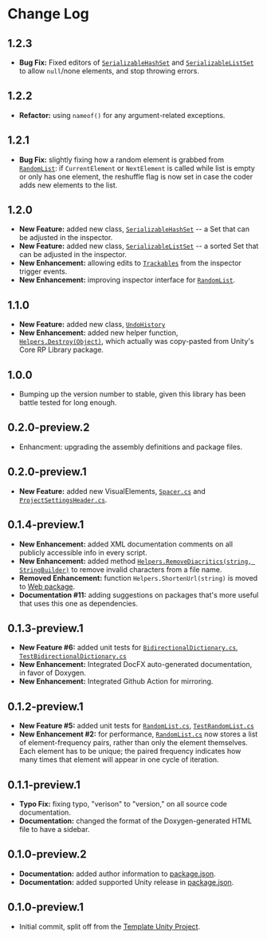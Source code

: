 # Change Log

## 1.2.3

- **Bug Fix:** Fixed editors of [`SerializableHashSet`](https://github.com/OmiyaGames/omiya-games-common/blob/main/Runtime/Serializables/SerializableHashSet.cs) and [`SerializableListSet`](https://github.com/OmiyaGames/omiya-games-common/blob/main/Runtime/Serializables/SerializableListSet.cs) to allow `null`/none elements, and stop throwing errors.

## 1.2.2

- **Refactor:** using `nameof()` for any argument-related exceptions.

## 1.2.1

- **Bug Fix:** slightly fixing how a random element is grabbed from [`RandomList`](https://github.com/OmiyaGames/omiya-games-common/blob/main/Runtime/RandomList.cs): if `CurrentElement` or `NextElement` is called while list is empty or only has one element, the reshuffle flag is now set in case the coder adds new elements to the list.

## 1.2.0

- **New Feature:** added new class, [`SerializableHashSet`](https://github.com/OmiyaGames/omiya-games-common/blob/main/Runtime/Serializables/SerializableHashSet.cs) -- a Set that can be adjusted in the inspector.
- **New Feature:** added new class, [`SerializableListSet`](https://github.com/OmiyaGames/omiya-games-common/blob/main/Runtime/Serializables/SerializableListSet.cs) -- a sorted Set that can be adjusted in the inspector.
- **New Enhancement:** allowing edits to [`Trackables`](https://github.com/OmiyaGames/omiya-games-common/blob/main/Runtime/Trackable/Trackable.cs) from the inspector trigger events.
- **New Enhancement:** improving inspector interface for [`RandomList`](https://github.com/OmiyaGames/omiya-games-common/blob/main/Runtime/RandomList.cs).

## 1.1.0

- **New Feature:** added new class, [`UndoHistory`](https://github.com/OmiyaGames/omiya-games-common/blob/main/Runtime/UndoHistory.cs)
- **New Enhancement:** added new helper function, [`Helpers.Destroy(Object)`](https://github.com/OmiyaGames/omiya-games-common/blob/main/Runtime/Helpers.cs), which actually was copy-pasted from Unity's Core RP Library package.

## 1.0.0

- Bumping up the version number to stable, given this library has been battle tested for long enough.

## 0.2.0-preview.2

- Enhancment: upgrading the assembly definitions and package files.

## 0.2.0-preview.1

- **New Feature:** added new VisualElements, [`Spacer.cs`](https://github.com/OmiyaGames/omiya-games-common/blob/main/Editor/VisualElements/Spacer.cs) and [`ProjectSettingsHeader.cs`](https://github.com/OmiyaGames/omiya-games-common/blob/main/Editor/VisualElements/ProjectSettingsHeader.cs).

## 0.1.4-preview.1

- **New Enhancement:** added XML documentation comments on all publicly accessible info in every script.
- **New Enhancement:** added method [`Helpers.RemoveDiacritics(string, StringBuilder)`](https://github.com/OmiyaGames/omiya-games-common/blob/main/Runtime/Helpers.cs) to remove invalid characters from a file name.
- **Removed Enhancement:** function `Helpers.ShortenUrl(string)` is moved to [Web package](https://openupm.com/packages/com.omiyagames.web/).
- **Documentation #11:** adding suggestions on packages that's more useful that uses this one as dependencies.

## 0.1.3-preview.1

- **New Feature #6:** added unit tests for [`BidirectionalDictionary.cs`](https://github.com/OmiyaGames/omiya-games-common/blob/main/Runtime/BidirectionalDictionary.cs), [`TestBidirectionalDictionary.cs`](https://github.com/OmiyaGames/omiya-games-common/blob/main/Tests/Editor/TestBidirectionalDictionary.cs)
- **New Enhancement:** Integrated DocFX auto-generated documentation, in favor of Doxygen.
- **New Enhancement:** Integrated Github Action for mirroring.

## 0.1.2-preview.1

- **New Feature #5:** added unit tests for [`RandomList.cs`](https://github.com/OmiyaGames/omiya-games-common/blob/main/Runtime/RandomList.cs), [`TestRandomList.cs`](https://github.com/OmiyaGames/omiya-games-common/blob/main/Tests/Editor/TestRandomList.cs)
- **New Enhancement #2:** for performance, [`RandomList.cs`](https://github.com/OmiyaGames/omiya-games-common/blob/main/Runtime/RandomList.cs) now stores a list of element-frequency pairs, rather than only the element themselves. Each element has to be unique; the paired frequency indicates how many times that element will appear in one cycle of iteration.

## 0.1.1-preview.1

- **Typo Fix:** fixing typo, "verison" to "version," on all source code documentation.
- **Documentation:** changed the format of the Doxygen-generated HTML file to have a sidebar.

## 0.1.0-preview.2

- **Documentation:** added author information to [package.json](https://github.com/OmiyaGames/omiya-games-common/blob/main/package.json).
- **Documentation:** added supported Unity release in [package.json](https://github.com/OmiyaGames/omiya-games-common/blob/main/package.json).

## 0.1.0-preview.1

- Initial commit, split off from the [Template Unity Project](https://github.com/OmiyaGames/template-unity-project).
